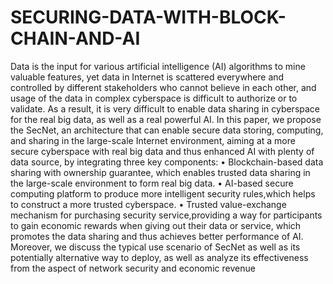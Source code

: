 # SECURING-DATA-WITH-BLOCK-CHAIN-AND-AI

Data is the input for various artificial intelligence (AI) algorithms to mine valuable features, yet data in Internet is scattered everywhere and controlled by different stakeholders who cannot believe in each other, and usage of the data in
complex cyberspace is difficult to authorize or to validate. As a result, it is very difficult to enable data sharing in cyberspace for the real big data, as well as a real powerful AI.
In this paper, we propose the SecNet, an architecture that can enable secure data storing, computing, and sharing in the large-scale Internet environment, aiming at a more secure cyberspace with real big data and thus enhanced AI with plenty of data source, by integrating three key components:
    • Blockchain-based data sharing with ownership guarantee, which enables trusted data sharing in the large-scale environment to form real big data.
    • AI-based secure computing platform to produce more intelligent security rules,which helps to construct a more trusted cyberspace.
    • Trusted value-exchange mechanism for purchasing security service,providing a way for participants to gain economic rewards when giving out their data or service, which promotes the data sharing and thus achieves better performance of AI.
    Moreover, we discuss the typical use scenario of SecNet as well as its potentially alternative way to deploy, as well as analyze its effectiveness from the aspect
    of network security and economic revenue